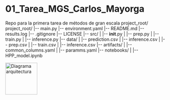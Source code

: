 # 01_Tarea_MGS_Carlos_Mayorga
Repo para la primera tarea de métodos de gran escala
project_root/
project_root/
|-- main.py
|-- environment.yaml
|-- README.md
|-- results.log
|-- .gitignore
|-- LICENSE
|-- src/
|   |-- __init__.py
|   |-- prep.py
|   |-- train.py
|   |-- inference.py
|-- data/
|   |-- prediction.csv
|   |-- inference.csv
|   |-- prep.csv
|   |-- train.csv
|   |-- inference.csv
|-- artifacts/
|   |-- common_columns.yaml
|   |-- paramms.yaml
|-- notebooks/
|   |-- HPP_model.ipynb

<img src="./artifacts/image1.html" alt="Diagrama arquitectura" style="height: 100px; width:100px;"/>